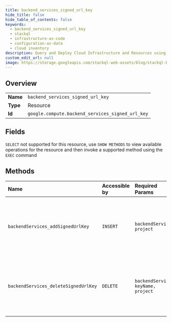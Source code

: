 ```yaml
---
title: backend_services_signed_url_key
hide_title: false
hide_table_of_contents: false
keywords:
  - backend_services_signed_url_key
  - stackql
  - infrastructure-as-code
  - configuration-as-data
  - cloud inventory
description: Query and Deploy Cloud Infrastructure and Resources using SQL
custom_edit_url: null
image: https://storage.googleapis.com/stackql-web-assets/blog/stackql-blog-post-featured-image.png
---
```

  
    

## Overview
<table><tbody>
<tr><td><b>Name</b></td><td><code>backend_services_signed_url_key</code></td></tr>
<tr><td><b>Type</b></td><td>Resource</td></tr>
<tr><td><b>Id</b></td><td><code>google.compute.backend_services_signed_url_key</code></td></tr>
</tbody></table>

## Fields
`SELECT` not supported for this resource, use `SHOW METHODS` to view available operations for the resource and then invoke a supported method using the `EXEC` command  
## Methods
| Name | Accessible by | Required Params | Description |
|:-----|:--------------|:----------------|:------------|
| `backendServices_addSignedUrlKey` | `INSERT` | `backendService, project` | Adds a key for validating requests with signed URLs for this backend service. |
| `backendServices_deleteSignedUrlKey` | `DELETE` | `backendService, keyName, project` | Deletes a key for validating requests with signed URLs for this backend service. |
